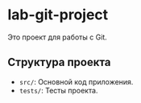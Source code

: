 # lab-git-project

Это проект для работы с Git.

## Структура проекта
- `src/`: Основной код приложения.
- `tests/`: Тесты проекта.